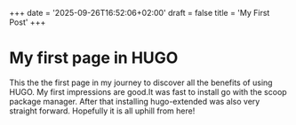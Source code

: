 +++
date = '2025-09-26T16:52:06+02:00'
draft = false
title = 'My First Post'
+++
# My first page in HUGO 
This the the first page in my journey to discover all the benefits of using HUGO. My first impressions are good.It was fast to install go with the scoop package manager. After that installing hugo-extended was also very straight forward. Hopefully it is all uphill from here!
